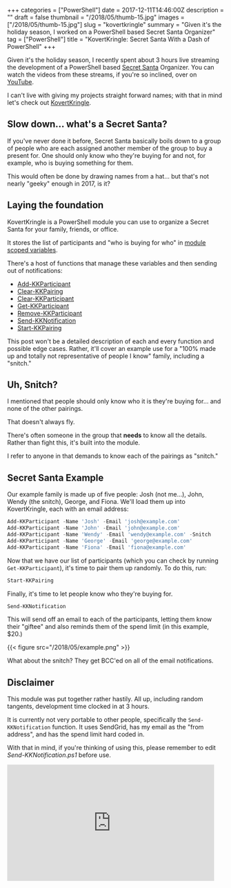 +++
categories = ["PowerShell"]
date = 2017-12-11T14:46:00Z
description = ""
draft = false
thumbnail = "/2018/05/thumb-15.jpg"
images = ["/2018/05/thumb-15.jpg"]
slug = "kovertkringle"
summary = "Given it's the holiday season, I worked on a PowerShell based Secret Santa Organizer"
tag = ["PowerShell"]
title = "KovertKringle: Secret Santa With a Dash of PowerShell"
+++


Given it's the holiday season, I recently spent about 3 hours live streaming the development of a PowerShell based [Secret Santa](https://en.wikipedia.org/wiki/Secret_Santa) Organizer. You can watch the videos from these streams, if you're so inclined, over on [YouTube](https://youtu.be/Xr5FKSVu-E4).

I can't live with giving my projects straight forward names; with that in mind let's check out [KovertKringle](https://github.com/Windos/powershell-depot/tree/master/General/KovertKringle).

## **Slow down… what's a Secret Santa?**

If you've never done it before, Secret Santa basically boils down to a group of people who are each assigned another member of the group to buy a present for. One should only know who they're buying for and not, for example, who is buying something for them.

This would often be done by drawing names from a hat… but that's not nearly "geeky" enough in 2017, is it?

## **Laying the foundation**

KovertKringle is a PowerShell module you can use to organize a Secret Santa for your family, friends, or office.

It stores the list of participants and "who is buying for who" in [module scoped variables](http://mikefrobbins.com/2017/06/08/what-is-this-module-scope-in-powershell-that-you-speak-of/).

There's a host of functions that manage these variables and then sending out of notifications:

* [Add-KKParticipant](https://github.com/Windos/powershell-depot/blob/master/General/KovertKringle/Public/Add-KKParticipant.ps1)
* [Clear-KKPairing](https://github.com/Windos/powershell-depot/blob/master/General/KovertKringle/Public/Clear-KKPairing.ps1)
* [Clear-KKParticipant](https://github.com/Windos/powershell-depot/blob/master/General/KovertKringle/Public/Clear-KKParticipant.ps1)
* [Get-KKParticipant](https://github.com/Windos/powershell-depot/blob/master/General/KovertKringle/Public/Get-KKParticipant.ps1)
* [Remove-KKParticipant](https://github.com/Windos/powershell-depot/blob/master/General/KovertKringle/Public/Remove-KKParticipant.ps1)
* [Send-KKNotification](https://github.com/Windos/powershell-depot/blob/master/General/KovertKringle/Public/Send-KKNotification.ps1)
* [Start-KKPairing](https://github.com/Windos/powershell-depot/blob/master/General/KovertKringle/Public/Start-KKPairing.ps1)

This post won't be a detailed description of each and every function and possible edge cases. Rather, it'll cover an example use for a "100% made up and totally not representative of people I know" family, including a "snitch."

## **Uh, Snitch?**

I mentioned that people should only know who it is they're buying for… and none of the other pairings.

That doesn't always fly.

There's often someone in the group that **needs** to know all the details. Rather than fight this, it's built into the module.

I refer to anyone in that demands to know each of the pairings as "snitch."

## **Secret Santa Example**

Our example family is made up of five people: Josh (not me…), John, Wendy (the snitch), George, and Fiona. We'll load them up into KovertKringle, each with an email address:

```powershell
Add-KKParticipant -Name 'Josh' -Email 'josh@example.com'
Add-KKParticipant -Name 'John' -Email 'john@example.com'
Add-KKParticipant -Name 'Wendy' -Email 'wendy@example.com' -Snitch
Add-KKParticipant -Name 'George' -Email 'george@example.com'
Add-KKParticipant -Name 'Fiona' -Email 'fiona@example.com'

```

Now that we have our list of participants (which you can check by running `Get-KKParticipant`), it's time to pair them up randomly. To do this, run:

```powershell
Start-KKPairing

```

Finally, it's time to let people know who they're buying for.

```powershell
Send-KKNotification

```

This will send off an email to each of the participants, letting them know their "giftee" and also reminds them of the spend limit (in this example, $20.)

{{< figure src="/2018/05/example.png" >}}

What about the snitch? They get BCC'ed on all of the email notifications.

## **Disclaimer**

This module was put together rather hastily. All up, including random tangents, development time clocked in at 3 hours.

It is currently not very portable to other people, specifically the `Send-KKNotification` function. It uses SendGrid, has my email as the "from address", and has the spend limit hard coded in.

With that in mind, if you're thinking of using this, please remember to edit _Send-KKNotification.ps1_ before use.

<iframe width="480" height="270" src="https://www.youtube.com/embed/OTd5An2ug10?feature=oembed" frameborder="0" allow="accelerometer; autoplay; encrypted-media; gyroscope; picture-in-picture" allowfullscreen></iframe>



